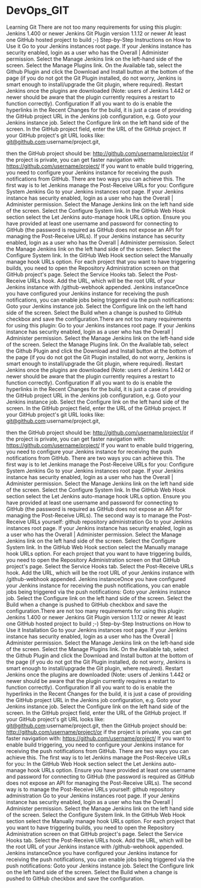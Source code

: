 # DevOps_GIT
Learning Git
There are not too many requirements for using this plugin:
Jenkins 1.400 or newer
Jenkins Git Plugin version 1.1.12 or newer
At least one GitHub hosted project to build ;-)
Step-by-Step Instructions on How to Use it
Go to your Jenkins instances root page.
If your Jenkins instance has security enabled, login as a user who has the Overall | Administer permission.
Select the Manage Jenkins link on the left-hand side of the screen.
Select the Manage Plugins link.
On the Available tab, select the Github Plugin and click the Download and Install button at the bottom of the page (if you do not got the Git Plugin installed, do not worry, Jenkins is smart enough to install/upgrade the Git plugin, where required).
Restart Jenkins once the plugins are downloaded (Note: users of Jenkins 1.442 or newer should be aware that the plugin currently requires a restart to function correctly).
Configuration
If all you want to do is enable the hyperlinks in the Recent Changes for the build, it is just a case of providing the GitHub project URL in the Jenkins job configuration, e.g.
Goto your Jenkins instance job.
Select the Configure link on the left hand side of the screen.
In the GitHub project field, enter the URL of the GitHub project. If your GitHub project's git URL looks like: git@github.com:username/project.git,

then the GitHub project should be: http://github.com/username/project/or if the project is private, you can get faster navigation with: https://github.com/username/project/
If you want to enable build triggering, you need to configure your Jenkins instance for receiving the push notifications from GitHub. There are two ways you can achieve this. The first way is to let Jenkins manage the Post-Receive URLs for you:
Configure System Jenkins
Go to your Jenkins instances root page.
If your Jenkins instance has security enabled, login as a user who has the Overall | Administer permission.
Select the Manage Jenkins link on the left hand side of the screen.
Select the Configure System link.
In the GitHub Web Hook section select the Let Jenkins auto-manage hook URLs option.
Ensure you have provided at least one username and password for connecting to GitHub (the password is required as GitHub does not expose an API for managing the Post-Receive URLs).
If your Jenkins instance has security enabled, login as a user who has the Overall | Administer permission.
Select the Manage Jenkins link on the left hand side of the screen.
Select the Configure System link.
In the GitHub Web Hook section select the Manually manage hook URLs option.
For each project that you want to have triggering builds, you need to open the Repository Administration screen on that GitHub project's page.
Select the Service Hooks tab.
Select the Post-Receive URLs hook.
Add the URL, which will be the root URL of your Jenkins instance with /github-webhook appended.
Jenkins instanceOnce you have configured your Jenkins instance for receiving the push notifications, you can enable jobs being triggered via the push notifications:
Goto your Jenkins instance job.
Select the Configure link on the left hand side of the screen.
Select the Build when a change is pushed to GitHub checkbox and save the configuration.There are not too many requirements for using this plugin:
Go to your Jenkins instances root page.
If your Jenkins instance has security enabled, login as a user who has the Overall | Administer permission.
Select the Manage Jenkins link on the left-hand side of the screen.
Select the Manage Plugins link.
On the Available tab, select the Github Plugin and click the Download and Install button at the bottom of the page (if you do not got the Git Plugin installed, do not worry, Jenkins is smart enough to install/upgrade the Git plugin, where required).
Restart Jenkins once the plugins are downloaded (Note: users of Jenkins 1.442 or newer should be aware that the plugin currently requires a restart to function correctly).
Configuration
If all you want to do is enable the hyperlinks in the Recent Changes for the build, it is just a case of providing the GitHub project URL in the Jenkins job configuration, e.g.
Goto your Jenkins instance job.
Select the Configure link on the left hand side of the screen.
In the GitHub project field, enter the URL of the GitHub project. If your GitHub project's git URL looks like: git@github.com:username/project.git,

then the GitHub project should be: http://github.com/username/project/or if the project is private, you can get faster navigation with: https://github.com/username/project/
If you want to enable build triggering, you need to configure your Jenkins instance for receiving the push notifications from GitHub. There are two ways you can achieve this. The first way is to let Jenkins manage the Post-Receive URLs for you:
Configure System Jenkins
Go to your Jenkins instances root page.
If your Jenkins instance has security enabled, login as a user who has the Overall | Administer permission.
Select the Manage Jenkins link on the left hand side of the screen.
Select the Configure System link.
In the GitHub Web Hook section select the Let Jenkins auto-manage hook URLs option.
Ensure you have provided at least one username and password for connecting to GitHub (the password is required as GitHub does not expose an API for managing the Post-Receive URLs).
The second way is to manage the Post-Receive URLs yourself:
github repository administration
Go to your Jenkins instances root page.
If your Jenkins instance has security enabled, login as a user who has the Overall | Administer permission.
Select the Manage Jenkins link on the left hand side of the screen.
Select the Configure System link.
In the GitHub Web Hook section select the Manually manage hook URLs option.
For each project that you want to have triggering builds, you need to open the Repository Administration screen on that GitHub project's page.
Select the Service Hooks tab.
Select the Post-Receive URLs hook.
Add the URL, which will be the root URL of your Jenkins instance with /github-webhook appended.
Jenkins instanceOnce you have configured your Jenkins instance for receiving the push notifications, you can enable jobs being triggered via the push notifications:
Goto your Jenkins instance job.
Select the Configure link on the left hand side of the screen.
Select the Build when a change is pushed to GitHub checkbox and save the configuration.There are not too many requirements for using this plugin:
Jenkins 1.400 or newer
Jenkins Git Plugin version 1.1.12 or newer
At least one GitHub hosted project to build ;-)
Step-by-Step Instructions on How to Use it
Installation
Go to your Jenkins instances root page.
If your Jenkins instance has security enabled, login as a user who has the Overall | Administer permission.
Select the Manage Jenkins link on the left-hand side of the screen.
Select the Manage Plugins link.
On the Available tab, select the Github Plugin and click the Download and Install button at the bottom of the page (if you do not got the Git Plugin installed, do not worry, Jenkins is smart enough to install/upgrade the Git plugin, where required).
Restart Jenkins once the plugins are downloaded (Note: users of Jenkins 1.442 or newer should be aware that the plugin currently requires a restart to function correctly).
Configuration
If all you want to do is enable the hyperlinks in the Recent Changes for the build, it is just a case of providing the GitHub project URL in the Jenkins job configuration, e.g.
Goto your Jenkins instance job.
Select the Configure link on the left hand side of the screen.
In the GitHub project field, enter the URL of the GitHub project. If your GitHub project's git URL looks like: git@github.com:username/project.git,
then the GitHub project should be: http://github.com/username/project/or if the project is private, you can get faster navigation with: https://github.com/username/project/
If you want to enable build triggering, you need to configure your Jenkins instance for receiving the push notifications from GitHub. There are two ways you can achieve this. The first way is to let Jenkins manage the Post-Receive URLs for you:
In the GitHub Web Hook section select the Let Jenkins auto-manage hook URLs option.
Ensure you have provided at least one username and password for connecting to GitHub (the password is required as GitHub does not expose an API for managing the Post-Receive URLs).
The second way is to manage the Post-Receive URLs yourself:
github repository administration
Go to your Jenkins instances root page.
If your Jenkins instance has security enabled, login as a user who has the Overall | Administer permission.
Select the Manage Jenkins link on the left hand side of the screen.
Select the Configure System link.
In the GitHub Web Hook section select the Manually manage hook URLs option.
For each project that you want to have triggering builds, you need to open the Repository Administration screen on that GitHub project's page.
Select the Service Hooks tab.
Select the Post-Receive URLs hook.
Add the URL, which will be the root URL of your Jenkins instance with /github-webhook appended.
Jenkins instanceOnce you have configured your Jenkins instance for receiving the push notifications, you can enable jobs being triggered via the push notifications:
Goto your Jenkins instance job.
Select the Configure link on the left hand side of the screen.
Select the Build when a change is pushed to GitHub checkbox and save the configuration.

